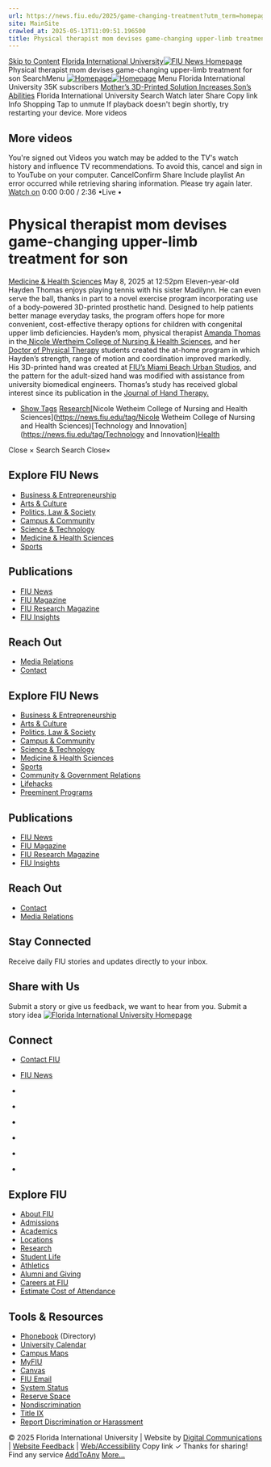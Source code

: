 ```yaml
---
url: https://news.fiu.edu/2025/game-changing-treatment?utm_term=homepage
site: MainSite
crawled_at: 2025-05-13T11:09:51.196500
title: Physical therapist mom devises game-changing upper-limb treatment for son | FIU News - Florida International University
---
```


[Skip to Content](https://news.fiu.edu/2025/game-changing-treatment?utm_term=homepage#main)
[Florida International University](https://www.fiu.edu/)[![FIU News Homepage](https://news.fiu.edu/_assets/images/fiu-news-logo.png)](https://news.fiu.edu/index)
Physical therapist mom devises game-changing upper-limb treatment for son
SearchMenu
[![Homepage](https://news.fiu.edu/_assets/images/fiu-news-logo.png)![Homepage](https://news.fiu.edu/_assets/images/fiu-news-logo-mobile.png)](https://news.fiu.edu/index)
Menu
Florida International University
35K subscribers
[Mother’s 3D-Printed Solution Increases Son’s Abilities](https://www.youtube.com/watch?v=SbKhwUV0cMI)
Florida International University
Search
Watch later
Share
Copy link
Info
Shopping
Tap to unmute
If playback doesn't begin shortly, try restarting your device.
More videos
## More videos
You're signed out
Videos you watch may be added to the TV's watch history and influence TV recommendations. To avoid this, cancel and sign in to YouTube on your computer.
CancelConfirm
Share
Include playlist
An error occurred while retrieving sharing information. Please try again later.
[Watch on](https://www.youtube.com/watch?v=SbKhwUV0cMI&embeds_referring_euri=https%3A%2F%2Fnews.fiu.edu%2F)
0:00
0:00 / 2:36
•Live
•
[](https://www.youtube.com/watch?v=SbKhwUV0cMI "Watch on YouTube")
# Physical therapist mom devises game-changing upper-limb treatment for son
[Medicine & Health Sciences](https://news.fiu.edu/medicine-and-health-sciences/index)
May 8, 2025 at 12:52pm
[](https://www.addtoany.com/share#url=https%3A%2F%2Fnews.fiu.edu%2F2025%2Fgame-changing-treatment%3Futm_term%3Dhomepage&title=Physical%20therapist%20mom%20devises%20game-changing%20upper-limb%20treatment%20for%20son%20%7C%20FIU%20News%20-%20Florida%20International%20University)
Eleven-year-old Hayden Thomas enjoys playing tennis with his sister Madilynn. He can even serve the ball, thanks in part to a novel exercise program incorporating use of a body-powered 3D-printed prosthetic hand.
Designed to help patients better manage everyday tasks, the program offers hope for more convenient, cost-effective therapy options for children with congenital upper limb deficiencies.
Hayden’s mom, physical therapist [Amanda Thomas](https://cnhs.fiu.edu/about/faculty-staff/profiles/amthomas.html) in the[ Nicole Wertheim College of Nursing & Health Sciences](https://cnhs.fiu.edu/), and her [Doctor of Physical Therapy](https://cnhs.fiu.edu/academics/physical-therapy/programs/d-physical-therapy/) students created the at-home program in which Hayden’s strength, range of motion and coordination improved markedly. His 3D-printed hand was created at [FIU’s Miami Beach Urban Studios](https://carta.fiu.edu/mbus/), and the pattern for the adult-sized hand was modified with assistance from university biomedical engineers.
Thomas’s study has received global interest since its publication in the [Journal of Hand Therapy.](https://pubmed.ncbi.nlm.nih.gov/36402711/)
  * [Show Tags](https://news.fiu.edu/2025/game-changing-treatment?utm_term=homepage)
[Research](https://news.fiu.edu/tag/Research)[Nicole Wetheim College of Nursing and Health Sciences](https://news.fiu.edu/tag/Nicole Wetheim College of Nursing and Health Sciences)[Technology and Innovation](https://news.fiu.edu/tag/Technology and Innovation)[Health](https://news.fiu.edu/tag/Health)


Close ×
Search
Search
Close×
## Explore FIU News
  * [Business & Entrepreneurship](https://news.fiu.edu/business-and-entrepreneurship/index)
  * [Arts & Culture](https://news.fiu.edu/arts-and-culture/index)
  * [Politics, Law & Society ](https://news.fiu.edu/politics-law-and-society/index)
  * [Campus & Community](https://news.fiu.edu/campus-and-community/index)
  * [Science & Technology](https://news.fiu.edu/science-and-technology/index)
  * [Medicine & Health Sciences](https://news.fiu.edu/medicine-and-health-sciences/index)
  * [Sports](https://news.fiu.edu/sports/index)


## Publications
  * [FIU News](https://news.fiu.edu/index)
  * [FIU Magazine](https://news.fiu.edu/magazine/index)
  * [FIU Research Magazine](https://news.fiu.edu/research-magazine/index)
  * [FIU Insights](https://news.fiu.edu/insights/)


## Reach Out
  * [Media Relations](https://news.fiu.edu/about/media-relations)
  * [Contact](https://news.fiu.edu/about/contact)


## Explore FIU News
  * [Business & Entrepreneurship](https://news.fiu.edu/business-and-entrepreneurship/index)
  * [Arts & Culture](https://news.fiu.edu/arts-and-culture/index)
  * [Politics, Law & Society](https://news.fiu.edu/politics-law-and-society/index)
  * [Campus & Community](https://news.fiu.edu/campus-and-community/index)
  * [Science & Technology](https://news.fiu.edu/science-and-technology/index)
  * [Medicine & Health Sciences](https://news.fiu.edu/medicine-and-health-sciences/index)
  * [Sports](https://news.fiu.edu/sports/index)
  * [Community & Government Relations](https://news.fiu.edu/community-and-government-relations/index)
  * [Lifehacks](https://news.fiu.edu/lifehacks/index)
  * [Preeminent Programs](https://news.fiu.edu/preeminent-programs/index)


## Publications
  * [FIU News](https://news.fiu.edu/index)
  * [FIU Magazine](https://news.fiu.edu/magazine/index)
  * [FIU Research Magazine](https://news.fiu.edu/research-magazine/index)
  * [FIU Insights](https://news.fiu.edu/insights/index.html)


## Reach Out
  * [Contact](https://news.fiu.edu/about/contact)
  * [Media Relations](https://news.fiu.edu/about/media-relations)


## Stay Connected
Receive daily FIU stories and updates directly to your inbox.
## Share with Us
Submit a story or give us feedback, we want to hear from you.
Submit a story idea
[ ![Florida International University Homepage](https://digicdn.fiu.edu/core/_assets/images/footer-logo.svg) ](https://www.fiu.edu/)
## Connect
  * [Contact FIU](https://www.fiu.edu/about/contact-us/index.html)
  * [FIU News](https://news.fiu.edu/)


  * [](https://www.instagram.com/fiuinstagram/)
  * [](https://www.linkedin.com/school/florida-international-university/)
  * [](https://www.facebook.com/floridainternational)
  * [](https://twitter.com/fiu)
  * [](https://www.youtube.com/user/FloridaInternational)
  * [](https://flickr.com/photos/fiu)


## Explore FIU
  * [About FIU](https://www.fiu.edu/about/index.html)
  * [Admissions](https://www.fiu.edu/admissions/index.html)
  * [Academics](https://www.fiu.edu/academics/index.html)
  * [Locations](https://www.fiu.edu/locations/index.html)
  * [Research](https://www.fiu.edu/research/index.html)
  * [Student Life](https://www.fiu.edu/student-life/index.html)
  * [Athletics](https://www.fiu.edu/athletics/index.html)
  * [Alumni and Giving](https://www.fiu.edu/alumni-and-giving/index.html)
  * [Careers at FIU](https://hr.fiu.edu/careers/)
  * [Estimate Cost of Attendance](https://onestop.fiu.edu/finances/estimate-your-costs/)


## Tools & Resources
  * [Phonebook](https://phonebook.fiu.edu) (Directory)
  * [University Calendar](https://calendar.fiu.edu/)
  * [Campus Maps](https://campusmaps.fiu.edu/)
  * [MyFIU](https://my.fiu.edu/)
  * [Canvas](https://canvas.fiu.edu)
  * [FIU Email](http://mail.fiu.edu/)
  * [System Status](https://fiu.service-now.com/sp?id=services_status)
  * [Reserve Space](https://centralreservations.fiu.edu/)
  * [Nondiscrimination](https://ace.fiu.edu/civil-rights/harassment-and-discrimination/)
  * [Title IX](https://ace.fiu.edu/title-ix/)
  * [Report Discrimination or Harassment](https://report.fiu.edu/)


© 2025 Florida International University  | Website by [Digital Communications](https://stratcomm.fiu.edu/digital-print/websites/) | [Website Feedback](https://webforms.fiu.edu/view.php?id=370774) | [Web/Accessibility](https://accessibility.fiu.edu/)
Copy link
✓
Thanks for sharing!
Find any service
[AddToAny](https://www.addtoany.com "Share Buttons")
[More…](https://news.fiu.edu/2025/game-changing-treatment?utm_term=homepage#addtoany "Show all")
